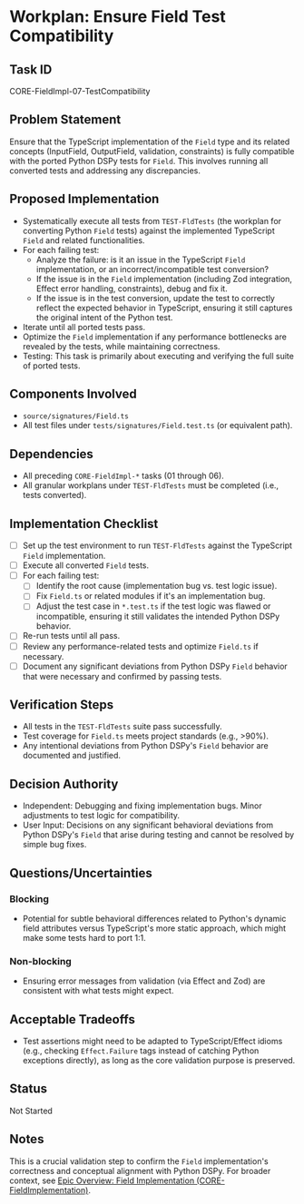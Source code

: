 # Workplan: Ensure Field Test Compatibility

## Task ID
CORE-FieldImpl-07-TestCompatibility

## Problem Statement
Ensure that the TypeScript implementation of the `Field` type and its related concepts (InputField, OutputField, validation, constraints) is fully compatible with the ported Python DSPy tests for `Field`. This involves running all converted tests and addressing any discrepancies.

## Proposed Implementation
- Systematically execute all tests from `TEST-FldTests` (the workplan for converting Python `Field` tests) against the implemented TypeScript `Field` and related functionalities.
- For each failing test:
    - Analyze the failure: is it an issue in the TypeScript `Field` implementation, or an incorrect/incompatible test conversion?
    - If the issue is in the `Field` implementation (including Zod integration, Effect error handling, constraints), debug and fix it.
    - If the issue is in the test conversion, update the test to correctly reflect the expected behavior in TypeScript, ensuring it still captures the original intent of the Python test.
- Iterate until all ported tests pass.
- Optimize the `Field` implementation if any performance bottlenecks are revealed by the tests, while maintaining correctness.
- Testing: This task is primarily about executing and verifying the full suite of ported tests.

## Components Involved
- `source/signatures/Field.ts`
- All test files under `tests/signatures/Field.test.ts` (or equivalent path).

## Dependencies
- All preceding `CORE-FieldImpl-*` tasks (01 through 06).
- All granular workplans under `TEST-FldTests` must be completed (i.e., tests converted).

## Implementation Checklist
- [ ] Set up the test environment to run `TEST-FldTests` against the TypeScript `Field` implementation.
- [ ] Execute all converted `Field` tests.
- [ ] For each failing test:
    - [ ] Identify the root cause (implementation bug vs. test logic issue).
    - [ ] Fix `Field.ts` or related modules if it's an implementation bug.
    - [ ] Adjust the test case in `*.test.ts` if the test logic was flawed or incompatible, ensuring it still validates the intended Python DSPy behavior.
- [ ] Re-run tests until all pass.
- [ ] Review any performance-related tests and optimize `Field.ts` if necessary.
- [ ] Document any significant deviations from Python DSPy `Field` behavior that were necessary and confirmed by passing tests.

## Verification Steps
- All tests in the `TEST-FldTests` suite pass successfully.
- Test coverage for `Field.ts` meets project standards (e.g., >90%).
- Any intentional deviations from Python DSPy's `Field` behavior are documented and justified.

## Decision Authority
- Independent: Debugging and fixing implementation bugs. Minor adjustments to test logic for compatibility.
- User Input: Decisions on any significant behavioral deviations from Python DSPy's `Field` that arise during testing and cannot be resolved by simple bug fixes.

## Questions/Uncertainties
### Blocking
- Potential for subtle behavioral differences related to Python's dynamic field attributes versus TypeScript's more static approach, which might make some tests hard to port 1:1.

### Non-blocking
- Ensuring error messages from validation (via Effect and Zod) are consistent with what tests might expect.

## Acceptable Tradeoffs
- Test assertions might need to be adapted to TypeScript/Effect idioms (e.g., checking `Effect.Failure` tags instead of catching Python exceptions directly), as long as the core validation purpose is preserved.

## Status
Not Started

## Notes
This is a crucial validation step to confirm the `Field` implementation's correctness and conceptual alignment with Python DSPy.
For broader context, see [Epic Overview: Field Implementation (CORE-FieldImplementation)](../../docs/planning/workplans/CORE-FieldImplementation.md).